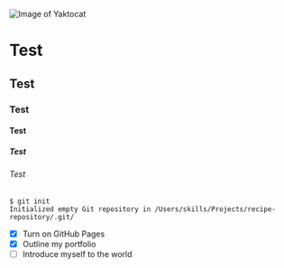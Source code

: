 ![Image of Yaktocat](https://octodex.github.com/images/yaktocat.png)

# Test
## Test
### Test
#### Test
##### Test
###### Test

```
$ git init
Initialized empty Git repository in /Users/skills/Projects/recipe-repository/.git/
```
- [X] Turn on GitHub Pages
- [X] Outline my portfolio
- [ ] Introduce myself to the world
